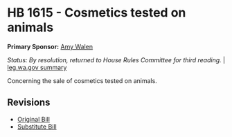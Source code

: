 # HB 1615 - Cosmetics tested on animals
**Primary Sponsor:** [Amy Walen](/person/leg/walen_am.md)

*Status: By resolution, returned to House Rules Committee for third reading.* | [leg.wa.gov summary](https://app.leg.wa.gov/billsummary?BillNumber=1615&Year=2021)

Concerning the sale of cosmetics tested on animals.

## Revisions
* [Original Bill](1/)
* [Substitute Bill](S/)